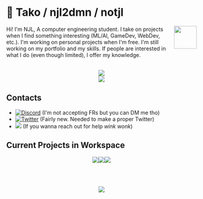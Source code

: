 # 🐙 Tako / njl2dmn / notjl
<img src="https://cdn.discordapp.com/attachments/819444767414288394/823202022320767007/logo_scaled.gif" align="right" width="60">
Hi! I'm NJL, A computer engineering student. I take on projects when I find something interesting (ML/AI, GameDev, WebDev, etc.). 
I'm working on personal projects when I'm free. I'm still working on my portfolio and my skills.  If people are interested in 
what I do (even though limited), I offer my knowledge.
<br>
<br>
<p align="center">
<a href="https://github.com/notjl?tab=repositories"><img align="center" src="https://github-readme-stats.vercel.app/api?username=notjl&count_private=true&show_icons=true&line_height=27.5&theme=dark&bg_color=90,1d1d1d,1d1d1d,101010,101010&hide_border=true&text_color=9c9c9c&icon_color=68cad2"/></a>
<br>
<a href="https://github.com/notjl"><img align="center" src="https://github-readme-stats.vercel.app/api/top-langs/?username=notjl&show_icon=true&theme=dark&bg_color=90,1d1d1d,1d1d1d,101010,101010&hide_border=true&text_color=9c9c9c&icon_color=68cad2&hide=Mako&layout=compact&card_width=450"/></a>
</p>


## Contacts
- [![Discord](https://img.shields.io/badge/Discord-NJL%231541-blue?style=flat-square&logo=discord)](https://discord.gg) (I'm not accepting FRs but you can DM me tho)
- [![Twitter](https://img.shields.io/badge/Twitter-%40not__njl-blue?style=flat-square&logo=twitter)](https://twitter.com/not_njl) (Fairly new. Needed to make a proper Twitter)
- ![](https://img.shields.io/badge/Email-njl.takode%40gmail.com-red?style=flat-square&logo=gmail) (If you wanna reach out for help *wink wonk*)

## Current Projects in Workspace
<p align="center">
  <a href="https://github.com/notjl/pyrp">
  <img src="https://github-readme-stats.vercel.app/api/pin/?username=notjl&repo=pyrp&hide_border=true&bg_color=90,1a1a1a,101010,101010,101010&icon_color=FFFFFF&text_color=FFFFFF&show_owner=true&title_color=68cad2"></a><a href="https://github.com/notjl/pyrphearts"><img src="https://github-readme-stats.vercel.app/api/pin/?username=notjl&repo=pyrphearts&hide_border=true&bg_color=90,1a1a1a,101010,101010,101010&icon_color=FFFFFF&text_color=FFFFFF&show_owner=true&title_color=68cad2"></a><a href="https://github.com/notjl/pynumethods"><img src="https://github-readme-stats.vercel.app/api/pin/?username=notjl&repo=pynumethods&hide_border=true&bg_color=90,1a1a1a,101010,101010,101010&icon_color=FFFFFF&text_color=FFFFFF&show_owner=true&title_color=68cad2"></a>
</p>
<br>
<br>
<p align="center">
  <a href="https://loonatheworldus.com/"><img src="https://cdn.discordapp.com/attachments/744023788248629308/828423554499608616/Mobius_Strip_Inverted.gif"></a>
</p>


